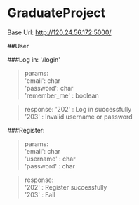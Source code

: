# GraduateProject

Base Url: http://120.24.56.172:5000/

##User

###Log in: '/login'
>params:  
>  'email': char  
>  'password': char  
>  'remember_me' : boolean  

>response:
>  '202' : Log in successfully  
>  '203' : Invalid username or password  

###Register:
>params:  
>  'email': char  
>  'username' : char  
>  'password' : char  

>response:  
>  '202' : Register successfully  
>  '203' : Fail  
